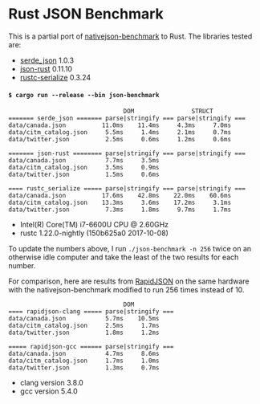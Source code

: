 # Rust JSON Benchmark

This is a partial port of
[nativejson-benchmark](https://github.com/miloyip/nativejson-benchmark)
to Rust. The libraries tested are:

- [serde\_json](https://github.com/serde-rs/json) 1.0.3
- [json-rust](https://github.com/maciejhirsz/json-rust) 0.11.10
- [rustc-serialize](https://github.com/rust-lang-nursery/rustc-serialize) 0.3.24

#### `$ cargo run --release --bin json-benchmark`

```
                                DOM                STRUCT
======= serde_json ======= parse|stringify === parse|stringify ===
data/canada.json          11.0ms    11.4ms     4.3ms     7.0ms
data/citm_catalog.json     5.5ms     1.4ms     2.1ms     0.7ms
data/twitter.json          2.5ms     0.6ms     1.2ms     0.6ms

======= json-rust ======== parse|stringify === parse|stringify ===
data/canada.json           7.7ms     3.5ms
data/citm_catalog.json     3.5ms     0.9ms
data/twitter.json          1.5ms     0.6ms

==== rustc_serialize ===== parse|stringify === parse|stringify ===
data/canada.json          17.6ms    42.8ms    22.0ms    60.6ms
data/citm_catalog.json    13.3ms     3.6ms    17.2ms     3.1ms
data/twitter.json          7.3ms     1.8ms     9.7ms     1.7ms
```

- Intel(R) Core(TM) i7-6600U CPU @ 2.60GHz
- rustc 1.22.0-nightly (150b625a0 2017-10-08)

To update the numbers above, I run `./json-benchmark -n 256` twice on an
otherwise idle computer and take the least of the two results for each number.

For comparison, here are results from
[RapidJSON](https://github.com/miloyip/rapidjson) on the same hardware with the
nativejson-benchmark modified to run 256 times instead of 10.

```
                                DOM
==== rapidjson-clang ===== parse|stringify ===
data/canada.json           5.7ms    10.5ms
data/citm_catalog.json     2.5ms     1.7ms
data/twitter.json          1.8ms     1.2ms

===== rapidjson-gcc ====== parse|stringify ===
data/canada.json           4.7ms     8.6ms
data/citm_catalog.json     1.7ms     1.0ms
data/twitter.json          1.3ms     0.7ms
```

- clang version 3.8.0
- gcc version 5.4.0
